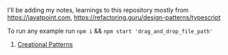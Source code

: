 I'll be adding my notes, learnings to this repository mostly from https://javatpoint.com, https://refactoring.guru/design-patterns/typescript

To run any example run `npm i` && `npm start 'drag_and_drop_file_path'`

1. [Creational Patterns](./CreationalDesignPatterns/Readme.md)
